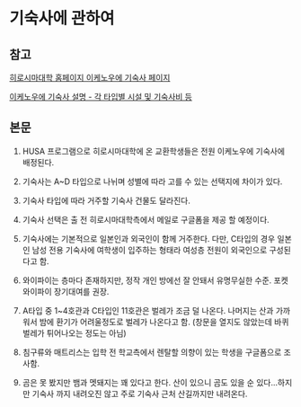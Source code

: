 # 기숙사에 관하여

## 참고
[히로시마대학 홈페이지 이케노우에 기숙사 페이지](https://www.hiroshima-u.ac.jp/nyugaku/shien/jyuukyo/gakuseisyukusya/ikenoue)

[이케노우에 기숙사 설명 - 각 타입별 시설 및 기숙사비 등](https://www.hiroshima-u.ac.jp/system/files/258353/%E6%B1%A0%E3%81%AE%E4%B8%8A%E5%AD%A6%E7%94%9F%E5%AE%BF%E8%88%8E%E3%82%AC%E3%82%A4%E3%83%89%E3%83%96%E3%83%83%E3%82%AF2025.pdf)


## 본문

1. HUSA 프로그램으로 히로시마대학에 온 교환학생들은 전원 이케노우에 기숙사에 배정된다.

2. 기숙사는 A~D 타입으로 나뉘며 성별에 따라 고를 수 있는 선택지에 차이가 있다.

3. 기숙사 타입에 따라 거주할 기숙사 건물도 달라진다.

4. 기숙사 선택은 출 전 히로시마대학측에서 메일로 구글폼을 제공 할 예정이다.

5. 기숙사에는 기본적으로 일본인과 외국인이 함께 거주한다. 다만, C타입의 경우 일본인 남성 전용 기숙사에 여학생이 입주하는 형태라 여성층 전원이 외국인으로 구성된다고 함.

6. 와이파이는 층마다 존재하지만, 정작 개인 방에선 잘 안돼서 유명무실한 수준. 포켓와이파이 장기대여를 권장.

7. A타입 중 1~4호관과 C타입인 11호관은 벌레가 조금 덜 나온다. 나머지는 산과 가까워서 밤에 환기가 어려울정도로 벌레가 나온다고 함.
(창문을 열지도 않았는데 바퀴벌레가 튀어나오는 정도는 아님)

8. 침구류와 매트리스는 입학 전 학교측에서 렌탈할 의향이 있는 학생을 구글폼으로 조사함.

9. 곰은 못 봤지만 뱀과 멧돼지는 꽤 있다고 한다. 산이 있으니 곰도 있을 순 있다...하지만 기숙사 까지 내려오진 않고 주로 기숙사 근처 산길까지만 내려온다.



